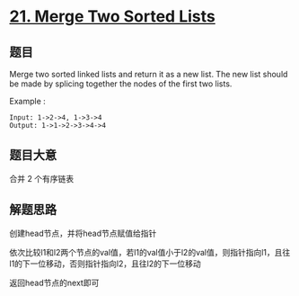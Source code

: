 # [21. Merge Two Sorted Lists](https://leetcode.com/problems/merge-two-sorted-lists/)

## 题目

Merge two sorted linked lists and return it as a new list. The new list should be made by splicing together the nodes of the first two lists.

Example :

```
Input: 1->2->4, 1->3->4
Output: 1->1->2->3->4->4

```

## 题目大意

合并 2 个有序链表

## 解题思路
创建head节点，并将head节点赋值给指针

依次比较l1和l2两个节点的val值，若l1的val值小于l2的val值，则指针指向l1，且往l1的下一位移动，否则指针指向l2，且往l2的下一位移动

返回head节点的next即可